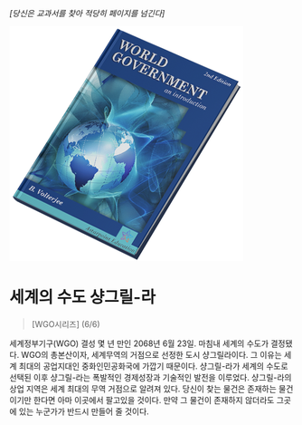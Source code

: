 *[당신은 교과서를 찾아 적당히 페이지를 넘긴다]*

![세계정부:소개](/resources/lore/textbookgov25.png)

# 세계의 수도 샹그릴-라
> [WGO시리즈] (6/6)

세계정부기구(WGO) 결성 몇 년 만인 2068년 6월 23일. 마침내 세계의 수도가 결정됐다. WGO의 총본산이자, 세계무역의 거점으로 선정한 도시 샹그릴라이다. 그 이유는 세계 최대의 공업지대인 중화인민공화국에 가깝기 때문이다. 샹그릴-라가 세계의 수도로 선택된 이후 샹그릴-라는 폭발적인 경제성장과 기술적인 발전을 이루었다. 샹그릴-라의 상업 지역은 세계 최대의 무역 거점으로 알려져 있다. 당신이 찾는 물건은 존재하는 물건이기만 한다면 아마 이곳에서 팔고있을 것이다. 만약 그 물건이 존재하지 않더라도 그곳에 있는 누군가가 반드시 만들어 줄 것이다.
